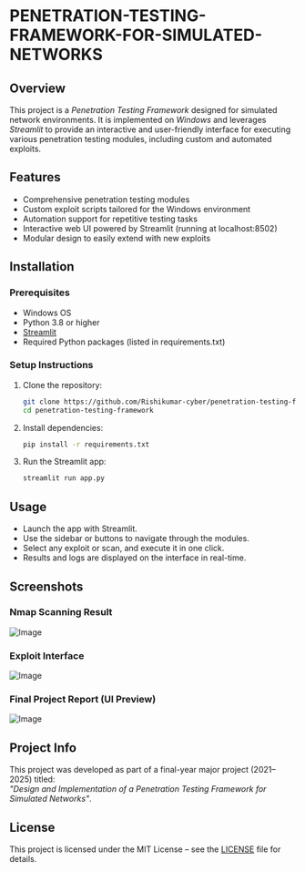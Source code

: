 # PENETRATION-TESTING-FRAMEWORK-FOR-SIMULATED-NETWORKS

## Overview
This project is a *Penetration Testing Framework* designed for simulated network environments. It is implemented on *Windows* and leverages *Streamlit* to provide an interactive and user-friendly interface for executing various penetration testing modules, including custom and automated exploits.

## Features
- Comprehensive penetration testing modules  
- Custom exploit scripts tailored for the Windows environment  
- Automation support for repetitive testing tasks  
- Interactive web UI powered by Streamlit (running at localhost:8502)  
- Modular design to easily extend with new exploits  

## Installation

### Prerequisites
- Windows OS  
- Python 3.8 or higher  
- [Streamlit](https://streamlit.io/)  
- Required Python packages (listed in requirements.txt)  

### Setup Instructions
1. Clone the repository:
   ```bash
   git clone https://github.com/Rishikumar-cyber/penetration-testing-framework.git
   cd penetration-testing-framework
   ```
2. Install dependencies:
   ``` bash
   pip install -r requirements.txt
   ```
3. Run the Streamlit app:
   ```bash
   streamlit run app.py
   ```

## Usage
- Launch the app with Streamlit.  
- Use the sidebar or buttons to navigate through the modules.  
- Select any exploit or scan, and execute it in one click.  
- Results and logs are displayed on the interface in real-time.

## Screenshots

### Nmap Scanning Result
![Image](https://github.com/user-attachments/assets/44ab61a1-7fb8-4e33-b093-bbace7e286a0)

### Exploit Interface
![Image](https://github.com/user-attachments/assets/7926af55-496e-487e-ba6f-ba0d06374424)

### Final Project Report (UI Preview)
![Image](https://github.com/user-attachments/assets/30a99f40-f3e6-4c7f-83fa-3bd67a3a02cb)



## Project Info
This project was developed as part of a final-year major project (2021–2025) titled:  
*"Design and Implementation of a Penetration Testing Framework for Simulated Networks"*.

## License
This project is licensed under the MIT License – see the [LICENSE](LICENSE) file for details.
